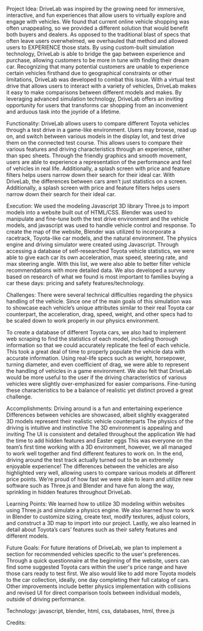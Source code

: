 Project Idea:
DriveLab was inspired by the growing need for immersive, interactive, and fun experiences that allow users to virtually explore and engage with vehicles. We found that current online vehicle shopping was often unappealing, so we provided a different solution that would benefit both buyers and dealers. As opposed to the traditional blast of specs that often leave users overwhelmed, we overhauled that method and allowed users to EXPERIENCE those stats. By using custom-built simulation technology, DriveLab is able to bridge the gap between experience and purchase, allowing customers to be more in tune with finding their dream car. Recognizing that many potential customers are unable to experience certain vehicles firsthand due to geographical constraints or other limitations, DriveLab was developed to combat this issue. With a virtual test drive that allows users to interact with a variety of vehicles, DriveLab makes it easy to make comparisons between different models and makes. By leveraging advanced simulation technology, DriveLab offers an inviting opportunity for users that transforms car shopping from an inconvenient and arduous task into the joyride of a lifetime.

Functionality:
DriveLab allows users to compare different Toyota vehicles through a test drive in a game-like environment. Users may browse, read up on, and switch between various models in the display lot, and test drive them on the connected test course. This allows users to compare their various features and driving characteristics through an experience, rather than spec sheets. Through the friendly graphics and smooth movement, users are able to experience a representation of the performance and feel of vehicles in real life. Additionally, a splash screen with price and feature filters helps users narrow down their search for their ideal car. With DriveLab, the differences between cars aren’t just statistics on a screen. Additionally, a splash screen with price and feature filters helps users narrow down their search for their ideal car.

Execution:
We used the modeling Javascript 3D library Three.js to import models into a website built out of HTML/CSS. Blender was used to manipulate and fine-tune both the test drive environment and the vehicle models, and javascript was used to handle vehicle control and response. To create the map of the website, Blender was utilized to incorporate a racetrack, Toyota-like car models, and the natural environment. The physics engine and driving simulator were created using Javascript. Through accessing a database of self-researched Toyota vehicle statistics, we were able to give each car its own acceleration, max speed, steering rate, and max steering angle. With this list, we were also able to better filter vehicle recommendations with more detailed data. We also developed a survey based on research of what we found is most important to families buying a car these days: pricing and safety features/technology.

Challenges:
There were several technical difficulties regarding the physics handling of the vehicle. Since one of the main goals of this simulation was to showcase each vehicle’s unique attributes similar to their real Toyota car counterpart, the acceleration, drag, speed, weight, and other specs had to be scaled down to work properly in our physics environment.

To create a database of different Toyota cars, we also had to implement web scraping to find the statistics of each model, including thorough information so that we could accurately replicate the feel of each vehicle. This took a great deal of time to properly populate the vehicle data with accurate information. Using real-life specs such as weight, horsepower, turning diameter, and even coefficient of drag, we were able to represent the handling of vehicles in a game environment. We also felt that DriveLab would be more useful to the user if the driving characteristics of various vehicles were slightly over-emphasized for easier comparisons. Fine-tuning these characteristics to be a balance of realistic yet distinct proved a great challenge.

Accomplishments:
Driving around is a fun and entertaining experience
Differences between vehicles are showcased, albeit slightly exaggerated
3D models represent their realistic vehicle counterparts
The physics of the driving is intuitive and instinctive
The 3D environment is appealing and inviting
The UI is consistent and detailed throughout the application
We had the time to add hidden features and Easter eggs
This was everyone on the team’s first time working with a 3D environment, however, we all managed to work well together and find different features to work on. In the end, driving around the test track actually turned out to be an extremely enjoyable experience! The differences between the vehicles are also highlighted very well, allowing users to compare various models at different price points. We’re proud of how fast we were able to learn and utilize new software such as Three.js and Blender and have fun along the way, sprinkling in hidden features throughout DriveLab.

Learning Points:
We learned how to utilize 3D modeling within websites using Three.js and simulate a physics engine. We also learned how to work in Blender to customize sizing, create text, modify textures, adjust colors, and construct a 3D map to import into our project. Lastly, we also learned in detail about Toyota’s cars’ features such as their safety features and different models.

Future Goals:
For future iterations of DriveLab, we plan to implement a section for recommended vehicles specific to the user's preferences. Through a quick questionnaire at the beginning of the website, users can find some suggested Toyota cars within the user's price range and have those cars ready to test first. We also would like to add more Toyota models to the car collection, ideally, one day completing their full catalog of cars. Other improvements include better physics implementation with collisions and revised UI for direct comparison tools between individual models, outside of driving performance.

Technology:
javascript, blender, html, css, databases, html, three.js

Credits:

